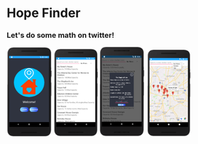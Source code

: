 # Hope Finder
### Let's do some math on twitter!
<img alt="Top Layer Input Reconstruction and Distillation Diagram" src="imgs/ss01.png"  width="20%"  height="20%">
<img alt="Top Layer Input Reconstruction and Distillation Diagram" src="imgs/ss02.png"  width="20%"  height="20%">
<img alt="Top Layer Input Reconstruction and Distillation Diagram" src="imgs/ss03.png"  width="20%"  height="20%">
<img alt="Top Layer Input Reconstruction and Distillation Diagram" src="imgs/ss04.png"  width="20%"  height="20%">



